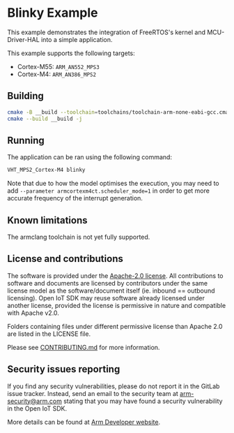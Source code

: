 # Blinky Example

This example demonstrates the integration of FreeRTOS's kernel and MCU-Driver-HAL into a simple
application.

This example supports the following targets:

- Cortex-M55: `ARM_AN552_MPS3`
- Cortex-M4: `ARM_AN386_MPS2`

## Building

```sh
cmake -B __build --toolchain=toolchains/toolchain-arm-none-eabi-gcc.cmake -DCMAKE_SYSTEM_PROCESSOR=cortex-m4 -DMDH_PLATFORM=ARM_AN386_MPS2 .
cmake --build __build -j
```

## Running

The application can be ran using the following command:

```sh
VHT_MPS2_Cortex-M4 blinky
```

Note that due to how the model optimises the execution, you may need to add `--parameter armcortexm4ct.scheduler_mode=1`
in order to get more accurate frequency of the interrupt generation.

## Known limitations

The armclang toolchain is not yet fully supported.

## License and contributions

The software is provided under the [Apache-2.0 license](./LICENSE-apache-2.0.txt). All contributions to software and documents are licensed by contributors under the same license model as the software/document itself (ie. inbound == outbound licensing). Open IoT SDK may reuse software already licensed under another license, provided the license is permissive in nature and compatible with Apache v2.0.

Folders containing files under different permissive license than Apache 2.0 are listed in the LICENSE file.

Please see [CONTRIBUTING.md](CONTRIBUTING.md) for more information.

## Security issues reporting

If you find any security vulnerabilities, please do not report it in the GitLab issue tracker. Instead, send an email to the security team at arm-security@arm.com stating that you may have found a security vulnerability in the Open IoT SDK.

More details can be found at [Arm Developer website](https://developer.arm.com/support/arm-security-updates/report-security-vulnerabilities).
